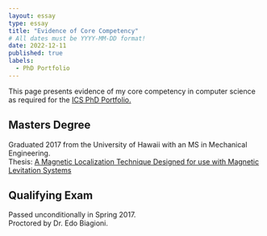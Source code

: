 ```yaml
---
layout: essay
type: essay
title: "Evidence of Core Competency"
# All dates must be YYYY-MM-DD format!
date: 2022-12-11
published: true
labels:
  - PhD Portfolio
---
```

This page presents evidence of my core competency in computer science as required for the <a href="https://www.ics.hawaii.edu/academics/graduate-programs/phd/current-phd-students/">ICS PhD Portfolio.</a>

## Masters Degree
Graduated 2017 from the University of Hawaii with an MS in Mechanical Engineering.
</br>Thesis: <a href = "BJ Tix Masters Thesis 2017.pdf">A Magnetic Localization Technique Designed for use with Magnetic Levitation Systems</a>

## Qualifying Exam

Passed unconditionally in Spring 2017.
</br>Proctored by Dr. Edo Biagioni.
